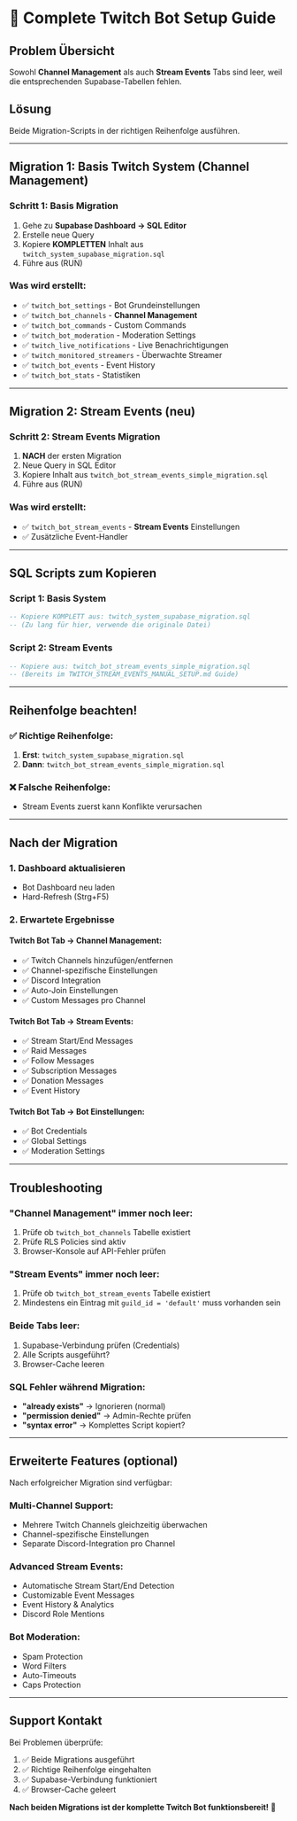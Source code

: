 # 🚀 Complete Twitch Bot Setup Guide

## Problem Übersicht
Sowohl **Channel Management** als auch **Stream Events** Tabs sind leer, weil die entsprechenden Supabase-Tabellen fehlen.

## Lösung
Beide Migration-Scripts in der richtigen Reihenfolge ausführen.

---

## Migration 1: Basis Twitch System (Channel Management)

### Schritt 1: Basis Migration
1. Gehe zu **Supabase Dashboard → SQL Editor**
2. Erstelle neue Query
3. Kopiere **KOMPLETTEN** Inhalt aus `twitch_system_supabase_migration.sql`
4. Führe aus (RUN)

### Was wird erstellt:
- ✅ `twitch_bot_settings` - Bot Grundeinstellungen
- ✅ `twitch_bot_channels` - **Channel Management** 
- ✅ `twitch_bot_commands` - Custom Commands
- ✅ `twitch_bot_moderation` - Moderation Settings
- ✅ `twitch_live_notifications` - Live Benachrichtigungen
- ✅ `twitch_monitored_streamers` - Überwachte Streamer
- ✅ `twitch_bot_events` - Event History
- ✅ `twitch_bot_stats` - Statistiken

---

## Migration 2: Stream Events (neu)

### Schritt 2: Stream Events Migration
1. **NACH** der ersten Migration
2. Neue Query in SQL Editor
3. Kopiere Inhalt aus `twitch_bot_stream_events_simple_migration.sql`
4. Führe aus (RUN)

### Was wird erstellt:
- ✅ `twitch_bot_stream_events` - **Stream Events** Einstellungen
- ✅ Zusätzliche Event-Handler

---

## SQL Scripts zum Kopieren

### Script 1: Basis System
```sql
-- Kopiere KOMPLETT aus: twitch_system_supabase_migration.sql
-- (Zu lang für hier, verwende die originale Datei)
```

### Script 2: Stream Events
```sql
-- Kopiere aus: twitch_bot_stream_events_simple_migration.sql
-- (Bereits im TWITCH_STREAM_EVENTS_MANUAL_SETUP.md Guide)
```

---

## Reihenfolge beachten!

### ✅ Richtige Reihenfolge:
1. **Erst**: `twitch_system_supabase_migration.sql`
2. **Dann**: `twitch_bot_stream_events_simple_migration.sql`

### ❌ Falsche Reihenfolge:
- Stream Events zuerst kann Konflikte verursachen

---

## Nach der Migration

### 1. Dashboard aktualisieren
- Bot Dashboard neu laden
- Hard-Refresh (Strg+F5)

### 2. Erwartete Ergebnisse

#### Twitch Bot Tab → Channel Management:
- ✅ Twitch Channels hinzufügen/entfernen
- ✅ Channel-spezifische Einstellungen
- ✅ Discord Integration
- ✅ Auto-Join Einstellungen
- ✅ Custom Messages pro Channel

#### Twitch Bot Tab → Stream Events:
- ✅ Stream Start/End Messages
- ✅ Raid Messages
- ✅ Follow Messages  
- ✅ Subscription Messages
- ✅ Donation Messages
- ✅ Event History

#### Twitch Bot Tab → Bot Einstellungen:
- ✅ Bot Credentials
- ✅ Global Settings
- ✅ Moderation Settings

---

## Troubleshooting

### "Channel Management" immer noch leer:
1. Prüfe ob `twitch_bot_channels` Tabelle existiert
2. Prüfe RLS Policies sind aktiv
3. Browser-Konsole auf API-Fehler prüfen

### "Stream Events" immer noch leer:
1. Prüfe ob `twitch_bot_stream_events` Tabelle existiert
2. Mindestens ein Eintrag mit `guild_id = 'default'` muss vorhanden sein

### Beide Tabs leer:
1. Supabase-Verbindung prüfen (Credentials)
2. Alle Scripts ausgeführt?
3. Browser-Cache leeren

### SQL Fehler während Migration:
- **"already exists"** → Ignorieren (normal)
- **"permission denied"** → Admin-Rechte prüfen
- **"syntax error"** → Komplettes Script kopiert?

---

## Erweiterte Features (optional)

Nach erfolgreicher Migration sind verfügbar:

### Multi-Channel Support:
- Mehrere Twitch Channels gleichzeitig überwachen
- Channel-spezifische Einstellungen
- Separate Discord-Integration pro Channel

### Advanced Stream Events:
- Automatische Stream Start/End Detection
- Customizable Event Messages
- Event History & Analytics
- Discord Role Mentions

### Bot Moderation:
- Spam Protection
- Word Filters
- Auto-Timeouts
- Caps Protection

---

## Support Kontakt

Bei Problemen überprüfe:
1. ✅ Beide Migrations ausgeführt
2. ✅ Richtige Reihenfolge eingehalten  
3. ✅ Supabase-Verbindung funktioniert
4. ✅ Browser-Cache geleert

**Nach beiden Migrations ist der komplette Twitch Bot funktionsbereit!** 🎉 